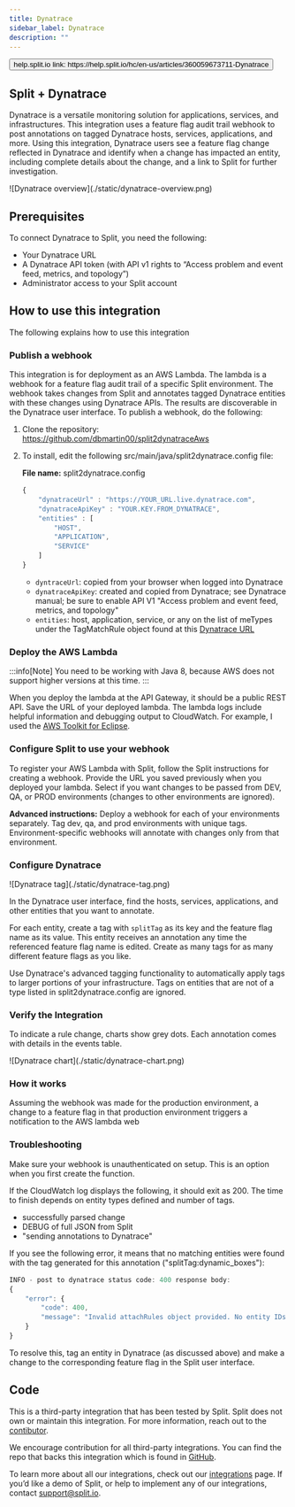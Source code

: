 ```yaml
---
title: Dynatrace
sidebar_label: Dynatrace
description: ""
---
```


<p>
  <button style={{borderRadius:'8px', border:'1px', fontFamily:'Courier New', fontWeight:'800', textAlign:'left'}}> help.split.io link: https://help.split.io/hc/en-us/articles/360059673711-Dynatrace </button>
</p>

## Split + Dynatrace

Dynatrace is a versatile monitoring solution for applications, services, and infrastructures. This integration uses a feature flag audit trail webhook to post annotations on tagged Dynatrace hosts, services, applications, and more. Using this integration, Dynatrace users see a feature flag change reflected in Dynatrace and identify when a change has impacted an entity, including complete details about the change, and a link to Split for further investigation.

<div style={{maxWidth:800}}> ![Dynatrace overview](./static/dynatrace-overview.png) </div>

## Prerequisites

To connect Dynatrace to Split, you need the following:
* Your Dynatrace URL
* A Dynatrace API token (with API v1 rights to “Access problem and event feed, metrics, and topology”)
* Administrator access to your Split account

## How to use this integration

The following explains how to use this integration

### Publish a webhook

This integration is for deployment as an AWS Lambda. The lambda is a webhook for a feature flag audit trail of a specific Split environment. The webhook takes changes from Split and annotates tagged Dynatrace entities with these changes using Dynatrace APIs. The results are discoverable in the Dynatrace user interface. To publish a webhook, do the following:

1. Clone the repository: https://github.com/dbmartin00/split2dynatraceAws

2. To install, edit the following src/main/java/split2dynatrace.config file:

   **File name:** split2dynatrace.config

<ul>

```javascript
{
    "dynatraceUrl" : "https://YOUR_URL.live.dynatrace.com",
    "dynatraceApiKey" : "YOUR.KEY.FROM_DYNATRACE",
    "entities" : [
        "HOST",
        "APPLICATION",
        "SERVICE"
    ]
}
```

* `dyntraceUrl`: copied from your browser when logged into Dynatrace
* `dynatraceApiKey`: created and copied from Dynatrace; see Dynatrace manual; be sure to enable API V1 "Access problem and event feed, metrics, and topology"
* `entities`: host, application, service, or any on the list of meTypes under the TagMatchRule object found at this [Dynatrace URL](https://www.dynatrace.com/support/help/dynatrace-api/environment-api/events/post-event/#expand-the-element-can-hold-these-values-382)

</ul>

### Deploy the AWS Lambda 

:::info[Note]
You need to be working with Java 8, because AWS does not support higher versions at this time.
:::

When you deploy the lambda at the API Gateway, it should be a public REST API. Save the URL of your deployed lambda. The lambda logs include helpful information and debugging output to CloudWatch. For example, I used the [AWS Toolkit for Eclipse](https://aws.amazon.com/eclipse/). 

### Configure Split to use your webhook

To register your AWS Lambda with Split, follow the Split instructions for creating a webhook. Provide the URL you saved previously when you deployed your lambda. Select if you want changes to be passed from DEV, QA, or PROD environments (changes to other environments are ignored).

**Advanced instructions:** Deploy a webhook for each of your environments separately. Tag dev, qa, and prod environments with unique tags. Environment-specific webhooks will annotate with changes only from that environment.

### Configure Dynatrace

<div style={{maxWidth:400}}> ![Dynatrace tag](./static/dynatrace-tag.png) </div>

In the Dynatrace user interface, find the hosts, services, applications, and other entities that you want to annotate.

For each entity, create a tag with `splitTag` as its key and the feature flag name as its value. This entity receives an annotation any time the referenced feature flag name is edited. Create as many tags for as many different feature flags as you like. 

Use Dynatrace's advanced tagging functionality to automatically apply tags to larger portions of your infrastructure. Tags on entities that are not of a type listed in split2dynatrace.config are ignored.

### Verify the Integration

To indicate a rule change, charts show grey dots. Each annotation comes with details in the events table.

<div style={{maxWidth:700}}> ![Dynatrace chart](./static/dynatrace-chart.png) </div>

### How it works

Assuming the webhook was made for the production environment, a change to a feature flag in that production environment triggers a notification to the AWS lambda web

### Troubleshooting

Make sure your webhook is unauthenticated on setup. This is an option when you first create the function.

If the CloudWatch log displays the following, it should exit as 200. The time to finish depends on entity types defined and number of tags.

* successfully parsed change
* DEBUG of full JSON from Split
* "sending annotations to Dynatrace"

If you see the following error, it means that no matching entities were found with the tag generated for this annotation ("splitTag:dynamic_boxes"):

```javascript
INFO - post to dynatrace status code: 400 response body: 
{
    "error": {
        "code": 400,
        "message": "Invalid attachRules object provided. No entity IDs match: Matching rule: PushEventAttachRules{entityIds=null, tagRules=[TagMatchRule{meTypes=[HOST, APPLICATION, SERVICE], tags=[[CONTEXTLESS]splitTag:dynamic_boxes]}]}"
    }
}
```

To resolve this, tag an entity in Dynatrace (as discussed above) and make a change to the corresponding feature flag in the Split user interface.

## Code

This is a third-party integration that has been tested by Split. Split does not own or maintain this integration. For more information, reach out to the [contibutor](mailto:david.martin@split.io).

We encourage contribution for all third-party integrations. You can find the repo that backs this integration which is found in [GitHub](https://github.com/dbmartin00/split2DynatraceAws).

To learn more about all our integrations, check out our [integrations](https://www.split.io/product/integrations) page. If you’d like a demo of Split, or help to implement any of our integrations, contact [support@split.io](mailto:support@split.io).